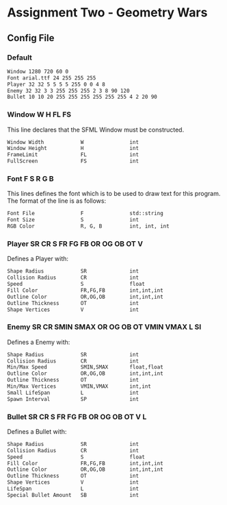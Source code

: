 # Assignment Two - Geometry Wars

## Config File

### Default

```txt
Window 1280 720 60 0
Font arial.ttf 24 255 255 255
Player 32 32 5 5 5 5 255 0 0 4 8
Enemy 32 32 3 3 255 255 255 2 3 8 90 120
Bullet 10 10 20 255 255 255 255 255 255 4 2 20 90
```

### Window W H FL FS

This line declares that the SFML Window must be constructed.

```txt
Window Width            W               int
Window Height           H               int
FrameLimit              FL              int
FullScreen              FS              int
```

### Font F S R G B

This lines defines the font which is to be used to draw text for this program.
The format of the line is as follows:

```txt
Font File               F               std::string
Font Size               S               int
RGB Color               R, G, B         int, int, int
```

### Player SR CR S FR FG FB OR OG OB OT V

Defines a Player with:

```txt
Shape Radius            SR              int
Collision Radius        CR              int
Speed                   S               float
Fill Color              FR,FG,FB        int,int,int
Outline Color           OR,OG,OB        int,int,int
Outline Thickness       OT              int
Shape Vertices          V               int
```


### Enemy SR CR SMIN SMAX OR OG OB OT VMIN VMAX L SI

Defines a Enemy with:

```txt
Shape Radius            SR              int
Collision Radius        CR              int
Min/Max Speed           SMIN,SMAX       float,float
Outline Color           OR,OG,OB        int,int,int
Outline Thickness       OT              int
Min/Max Vertices        VMIN,VMAX       int,int
Small LifeSpan          L               int
Spawn Interval          SP              int
```

### Bullet SR CR S FR FG FB OR OG OB OT V L

Defines a Bullet with:

```txt
Shape Radius            SR              int
Collision Radius        CR              int
Speed                   S               float
Fill Color              FR,FG,FB        int,int,int
Outline Color           OR,OG,OB        int,int,int
Outline Thickness       OT              int
Shape Vertices          V               int
LifeSpan                L               int
Special Bullet Amount   SB              int
```
